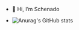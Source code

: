 - 👋 Hi, I’m Schenado

- ![Anurag's GitHub stats](https://github-readme-stats.vercel.app/api?username=anuraghazra&show_icons=true)



